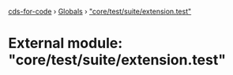 [cds-for-code](../README.md) › [Globals](../globals.md) › ["core/test/suite/extension.test"](_core_test_suite_extension_test_.md)

# External module: "core/test/suite/extension.test"


